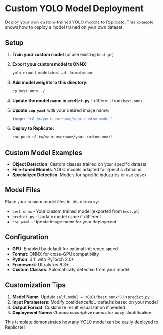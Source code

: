 # Custom YOLO Model Deployment

Deploy your own custom-trained YOLO models to Replicate. This example shows how to deploy a model trained on your own dataset.

## Setup

1. **Train your custom model** (or use existing `best.pt`)
2. **Export your custom model to ONNX:**
   ```bash
   yolo export model=best.pt format=onnx
   ```

3. **Add model weights to this directory:**
   ```bash
   cp best.onnx ./
   ```

4. **Update the model name in `predict.py`** if different from `best.onnx`

5. **Update `cog.yaml`** with your desired image name:
   ```yaml
   image: "r8.im/your-username/your-custom-model"
   ```

6. **Deploy to Replicate:**
   ```bash
   cog push r8.im/your-username/your-custom-model
   ```

## Custom Model Examples

- **Object Detection**: Custom classes trained on your specific dataset
- **Fine-tuned Models**: YOLO models adapted for specific domains
- **Specialized Detection**: Models for specific industries or use cases

## Model Files

Place your custom model files in this directory:
- `best.onnx` - Your custom trained model (exported from `best.pt`)
- `predict.py` - Update model name if different
- `cog.yaml` - Update image name for your deployment

## Configuration

- **GPU**: Enabled by default for optimal inference speed
- **Format**: ONNX for cross-GPU compatibility
- **Python**: 3.11 with PyTorch 2.0+
- **Framework**: Ultralytics 8.3+
- **Custom Classes**: Automatically detected from your model

## Customization Tips

1. **Model Name**: Update `self.model = YOLO("best.onnx")` in `predict.py`
2. **Input Parameters**: Modify confidence/IoU defaults based on your model
3. **Output Format**: Customize result visualization if needed
4. **Deployment Name**: Choose descriptive names for easy identification

This template demonstrates how any YOLO model can be easily deployed to Replicate!
